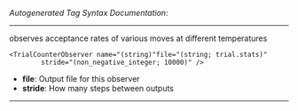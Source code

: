 _Autogenerated Tag Syntax Documentation:_

---
observes acceptance rates of various moves at different temperatures

```
<TrialCounterObserver name="(string)"file="(string; trial.stats)"
        stride="(non_negative_integer; 10000)" />
```

-   **file**: Output file for this observer
-   **stride**: How many steps between outputs

---
